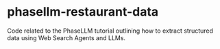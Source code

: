 # phasellm-restaurant-data
Code related to the PhaseLLM tutorial outlining how to extract structured data using Web Search Agents and LLMs.

